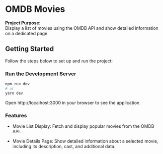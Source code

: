 # OMDB Movies

**Project Purpose:**  
Display a list of movies using the OMDB API and show detailed information on a dedicated page.

## Getting Started

Follow the steps below to set up and run the project:

### Run the Development Server

```bash
npm run dev
# or
yarn dev
```

Open http://localhost:3000 in your browser to see the application.

### Features

- Movie List Display:
  Fetch and display popular movies from the OMDB API.

- Movie Details Page:
  Show detailed information about a selected movie, including its description, cast, and additional data.
